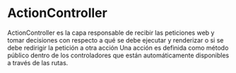 <!-- -*- mode: markdown; coding: utf-8; -*- -->

# ActionController

ActionController es la capa responsable de recibir las peticiones web y tomar decisiones con respecto a qué se debe ejecutar y renderizar o si se debe redirigir la petición a otra acción
Una acción es definida como método público dentro de los controladores que están automáticamente disponibles a través de las rutas.


